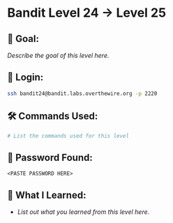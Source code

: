 # Bandit Level 24 → Level 25

## 🧠 Goal:
_Describe the goal of this level here._

## 🔐 Login:
```bash
ssh bandit24@bandit.labs.overthewire.org -p 2220
```

## 🛠️ Commands Used:
```bash
# List the commands used for this level
```

## 🧾 Password Found:
`<PASTE PASSWORD HERE>`

## 📘 What I Learned:
- _List out what you learned from this level here._
